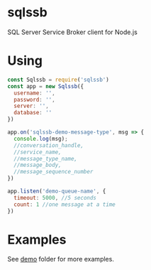 # sqlssb
SQL Server Service Broker client for Node.js

# Using
```javascript
const Sqlssb = require('sqlssb')
const app = new Sqlssb({
  username: '',
  password: '',
  server: '',
  database: ''
})

app.on('sqlssb-demo-message-type', msg => {
  console.log(msg);
  //conversation_handle,
  //service_name,
  //message_type_name,
  //message_body,
  //message_sequence_number 
})

app.listen('demo-queue-name', {
  timeout: 5000, //5 seconds
  count: 1 //one message at a time
})
```

# Examples
See [demo](demo/) folder for more examples.
